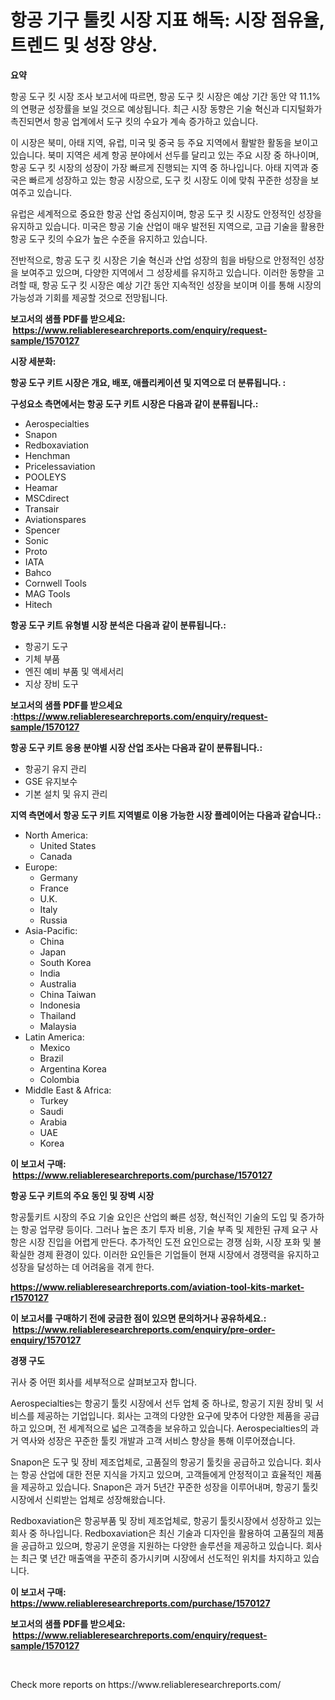 <p><h1>항공 기구 툴킷 시장 지표 해독: 시장 점유율, 트렌드 및 성장 양상.</h1></p><p><strong>요약</strong></p>
<p><p>항공 도구 킷 시장 조사 보고서에 따르면, 항공 도구 킷 시장은 예상 기간 동안 약 11.1%의 연평균 성장률을 보일 것으로 예상됩니다. 최근 시장 동향은 기술 혁신과 디지털화가 촉진되면서 항공 업계에서 도구 킷의 수요가 계속 증가하고 있습니다.</p><p>이 시장은 북미, 아태 지역, 유럽, 미국 및 중국 등 주요 지역에서 활발한 활동을 보이고 있습니다. 북미 지역은 세계 항공 분야에서 선두를 달리고 있는 주요 시장 중 하나이며, 항공 도구 킷 시장의 성장이 가장 빠르게 진행되는 지역 중 하나입니다. 아태 지역과 중국은 빠르게 성장하고 있는 항공 시장으로, 도구 킷 시장도 이에 맞춰 꾸준한 성장을 보여주고 있습니다.</p><p>유럽은 세계적으로 중요한 항공 산업 중심지이며, 항공 도구 킷 시장도 안정적인 성장을 유지하고 있습니다. 미국은 항공 기술 산업이 매우 발전된 지역으로, 고급 기술을 활용한 항공 도구 킷의 수요가 높은 수준을 유지하고 있습니다.</p><p>전반적으로, 항공 도구 킷 시장은 기술 혁신과 산업 성장의 힘을 바탕으로 안정적인 성장을 보여주고 있으며, 다양한 지역에서 그 성장세를 유지하고 있습니다. 이러한 동향을 고려할 때, 항공 도구 킷 시장은 예상 기간 동안 지속적인 성장을 보이며 이를 통해 시장의 가능성과 기회를 제공할 것으로 전망됩니다.</p></p>
<p><strong>보고서의 샘플 PDF를 받으세요: &nbsp;<a href="https://www.reliableresearchreports.com/enquiry/request-sample/1570127">https://www.reliableresearchreports.com/enquiry/request-sample/1570127</a></strong></p>
<p><strong>시장 세분화:</strong></p>
<p><strong> 항공 도구 키트 시장은 개요, 배포, 애플리케이션 및 지역으로 더 분류됩니다. :</strong></p>
<p><strong>구성요소 측면에서는 항공 도구 키트 시장은 다음과 같이 분류됩니다.:</strong></p>
<p><ul><li>Aerospecialties</li><li>Snapon</li><li>Redboxaviation</li><li>Henchman</li><li>Pricelessaviation</li><li>POOLEYS</li><li>Heamar</li><li>MSCdirect</li><li>Transair</li><li>Aviationspares</li><li>Spencer</li><li>Sonic</li><li>Proto</li><li>IATA</li><li>Bahco</li><li>Cornwell Tools</li><li>MAG Tools</li><li>Hitech</li></ul></p>
<p><strong> 항공 도구 키트 유형별 시장 분석은 다음과 같이 분류됩니다.:</strong></p>
<p><ul><li>항공기 도구</li><li>기체 부품</li><li>엔진 예비 부품 및 액세서리</li><li>지상 장비 도구</li></ul></p>
<p><strong>보고서의 샘플 PDF를 받으세요 :<a href="https://www.reliableresearchreports.com/enquiry/request-sample/1570127">https://www.reliableresearchreports.com/enquiry/request-sample/1570127</a></strong></p>
<p><strong> 항공 도구 키트 응용 분야별 시장 산업 조사는 다음과 같이 분류됩니다.:</strong></p>
<p><ul><li>항공기 유지 관리</li><li>GSE 유지보수</li><li>기본 설치 및 유지 관리</li></ul></p>
<p><strong>지역 측면에서 항공 도구 키트 지역별로 이용 가능한 시장 플레이어는 다음과 같습니다.:</strong></p>
<p><ul>
    <li>
        North America:
        <ul>
            <li>United States</li>
            <li>Canada</li>
        </ul>
    </li>
    <li>
        Europe:
        <ul>
            <li>Germany</li>
            <li>France</li>
            <li>U.K.</li>
            <li>Italy</li>
            <li>Russia</li>
        </ul>
    </li>
    <li>
        Asia-Pacific:
        <ul>
            <li>China</li>
            <li>Japan</li>
            <li>South Korea</li>
            <li>India</li>
            <li>Australia</li>
            <li>China Taiwan</li>
            <li>Indonesia</li>
            <li>Thailand</li>
            <li>Malaysia</li>
        </ul>
    </li>
    <li>
        Latin America:
        <ul>
            <li>Mexico</li>
            <li>Brazil</li>
            <li>Argentina Korea</li>
            <li>Colombia</li>
        </ul>
    </li>
    <li>
        Middle East & Africa:
        <ul>
            <li>Turkey</li>
            <li>Saudi</li>
            <li>Arabia</li>
            <li>UAE</li>
            <li>Korea</li>
        </ul>
    </li>
    </ul></p>
<p><strong>이 보고서 구매: &nbsp;<a href="https://www.reliableresearchreports.com/purchase/1570127">https://www.reliableresearchreports.com/purchase/1570127</a></strong></p>
<p><strong>항공 도구 키트의 주요 동인 및 장벽 시장</strong></p>
<p><p>항공툴키트 시장의 주요 기술 요인은 산업의 빠른 성장, 혁신적인 기술의 도입 및 증가하는 항공 업무량 등이다. 그러나 높은 초기 투자 비용, 기술 부족 및 제한된 규제 요구 사항은 시장 진입을 어렵게 만든다. 추가적인 도전 요인으로는 경쟁 심화, 시장 포화 및 불확실한 경제 환경이 있다. 이러한 요인들은 기업들이 현재 시장에서 경쟁력을 유지하고 성장을 달성하는 데 어려움을 겪게 한다.</p></p>
<p><strong><a href="https://www.reliableresearchreports.com/aviation-tool-kits-market-r1570127">https://www.reliableresearchreports.com/aviation-tool-kits-market-r1570127</a></strong></p>
<p><strong>이 보고서를 구매하기 전에 궁금한 점이 있으면 문의하거나 공유하세요.: &nbsp;<a href="https://www.reliableresearchreports.com/enquiry/pre-order-enquiry/1570127">https://www.reliableresearchreports.com/enquiry/pre-order-enquiry/1570127</a></strong></p>
<p><strong>경쟁 구도</strong></p>
<p><p>귀사 중 어떤 회사를 세부적으로 살펴보고자 합니다. </p><p>Aerospecialties는 항공기 툴킷 시장에서 선두 업체 중 하나로, 항공기 지원 장비 및 서비스를 제공하는 기업입니다. 회사는 고객의 다양한 요구에 맞추어 다양한 제품을 공급하고 있으며, 전 세계적으로 넓은 고객층을 보유하고 있습니다. Aerospecialties의 과거 역사와 성장은 꾸준한 툴킷 개발과 고객 서비스 향상을 통해 이루어졌습니다.</p><p>Snapon은 도구 및 장비 제조업체로, 고품질의 항공기 툴킷을 공급하고 있습니다. 회사는 항공 산업에 대한 전문 지식을 가지고 있으며, 고객들에게 안정적이고 효율적인 제품을 제공하고 있습니다. Snapon은 과거 5년간 꾸준한 성장을 이루어내며, 항공기 툴킷 시장에서 신뢰받는 업체로 성장해왔습니다.</p><p>Redboxaviation은 항공부품 및 장비 제조업체로, 항공기 툴킷시장에서 성장하고 있는 회사 중 하나입니다. Redboxaviation은 최신 기술과 디자인을 활용하여 고품질의 제품을 공급하고 있으며, 항공기 운영을 지원하는 다양한 솔루션을 제공하고 있습니다. 회사는 최근 몇 년간 매출액을 꾸준히 증가시키며 시장에서 선도적인 위치를 차지하고 있습니다.</p></p>
<p><strong>이 보고서 구매: &nbsp; <a href="https://www.reliableresearchreports.com/purchase/1570127">https://www.reliableresearchreports.com/purchase/1570127</a></strong></p>
<p><strong>보고서의 샘플 PDF를 받으세요: &nbsp;<a href="https://www.reliableresearchreports.com/enquiry/request-sample/1570127">https://www.reliableresearchreports.com/enquiry/request-sample/1570127</a></strong><strong></strong></p>
<p>&nbsp;</p>
<p>Check more reports on https://www.reliableresearchreports.com/</p>
